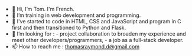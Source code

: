 - 👋 Hi, I’m Tom. I'm French.
- 👀 I’m training in web development and programming.
- 🌱 I've started to code in HTML, CSS and JavaScript and program in C first and then transitioned to Python and Flask.
- 💞️ I’m looking for :
        - project collaboration to broaden my experience and meet other developers/programmers,
        - a job as a full-stack developer.
- 📫 How to reach me : thomasraymond.d@gmail.com

<!---
BayB33/BayB33 is a ✨ special ✨ repository because its `README.md` (this file) appears on your GitHub profile.
You can click the Preview link to take a look at your changes.
--->
